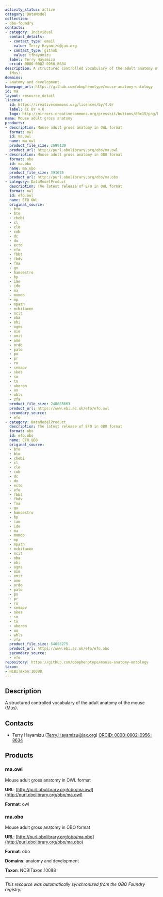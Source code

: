 ```yaml
---
activity_status: active
category: DataModel
collection:
- obo-foundry
contacts:
- category: Individual
  contact_details:
  - contact_type: email
    value: Terry.Hayamizu@jax.org
  - contact_type: github
    value: tfhayamizu
  label: Terry Hayamizu
  orcid: 0000-0002-0956-8634
description: A structured controlled vocabulary of the adult anatomy of the mouse
  (Mus).
domains:
- anatomy and development
homepage_url: https://github.com/obophenotype/mouse-anatomy-ontology
id: ma
layout: resource_detail
license:
  id: https://creativecommons.org/licenses/by/4.0/
  label: CC BY 4.0
  logo: http://mirrors.creativecommons.org/presskit/buttons/80x15/png/by.png
name: Mouse adult gross anatomy
products:
- description: Mouse adult gross anatomy in OWL format
  format: owl
  id: ma.owl
  name: ma.owl
  product_file_size: 2699120
  product_url: http://purl.obolibrary.org/obo/ma.owl
- description: Mouse adult gross anatomy in OBO format
  format: obo
  id: ma.obo
  name: ma.obo
  product_file_size: 391635
  product_url: http://purl.obolibrary.org/obo/ma.obo
- category: DataModelProduct
  description: The latest release of EFO in OWL format
  format: owl
  id: efo.owl
  name: EFO OWL
  original_source:
  - bfo
  - bto
  - chebi
  - cl
  - clo
  - cob
  - dc
  - do
  - ecto
  - efo
  - fbbt
  - fbdv
  - fma
  - go
  - hancestro
  - hp
  - iao
  - ido
  - ma
  - mondo
  - mp
  - mpath
  - ncbitaxon
  - ncit
  - oba
  - obi
  - ogms
  - oio
  - omit
  - omo
  - ordo
  - pato
  - po
  - pr
  - ro
  - semapv
  - skos
  - so
  - to
  - uberon
  - uo
  - wbls
  - zfa
  product_file_size: 240665663
  product_url: https://www.ebi.ac.uk/efo/efo.owl
  secondary_source:
  - efo
- category: DataModelProduct
  description: The latest release of EFO in OBO format
  format: obo
  id: efo.obo
  name: EFO OBO
  original_source:
  - bfo
  - bto
  - chebi
  - cl
  - clo
  - cob
  - dc
  - do
  - ecto
  - efo
  - fbbt
  - fbdv
  - fma
  - go
  - hancestro
  - hp
  - iao
  - ido
  - ma
  - mondo
  - mp
  - mpath
  - ncbitaxon
  - ncit
  - oba
  - obi
  - ogms
  - oio
  - omit
  - omo
  - ordo
  - pato
  - po
  - pr
  - ro
  - semapv
  - skos
  - so
  - to
  - uberon
  - uo
  - wbls
  - zfa
  product_file_size: 64058275
  product_url: https://www.ebi.ac.uk/efo/efo.obo
  secondary_source:
  - efo
repository: https://github.com/obophenotype/mouse-anatomy-ontology
taxon:
- NCBITaxon:10088
---
```

## Description

A structured controlled vocabulary of the adult anatomy of the mouse (Mus).

## Contacts

- Terry Hayamizu (Terry.Hayamizu@jax.org) [ORCID: 0000-0002-0956-8634](https://orcid.org/0000-0002-0956-8634)

## Products

### ma.owl

Mouse adult gross anatomy in OWL format

**URL**: [http://purl.obolibrary.org/obo/ma.owl](http://purl.obolibrary.org/obo/ma.owl)

**Format**: owl

### ma.obo

Mouse adult gross anatomy in OBO format

**URL**: [http://purl.obolibrary.org/obo/ma.obo](http://purl.obolibrary.org/obo/ma.obo)

**Format**: obo

**Domains**: anatomy and development

**Taxon**: NCBITaxon:10088

---

*This resource was automatically synchronized from the OBO Foundry registry.*